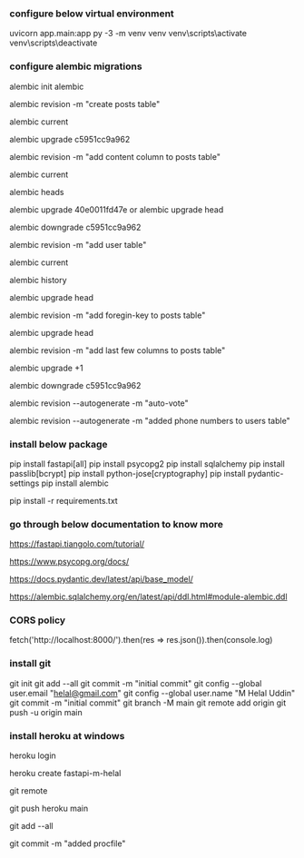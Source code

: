 ### configure below virtual environment

uvicorn app.main:app
py -3 -m venv venv
venv\scripts\activate
venv\scripts\deactivate

### configure alembic migrations

alembic init alembic

alembic revision -m "create posts table"

alembic current

alembic upgrade c5951cc9a962

alembic revision -m "add content column to posts table"

alembic current

alembic heads

alembic upgrade 40e0011fd47e or alembic upgrade head

alembic downgrade c5951cc9a962

alembic revision -m "add user table" 

alembic current

alembic history

alembic upgrade head

alembic revision -m "add foregin-key to posts table"

alembic upgrade head

alembic revision -m "add last few columns to posts table"

alembic upgrade +1

alembic downgrade c5951cc9a962

alembic revision --autogenerate -m "auto-vote"

alembic revision --autogenerate -m "added phone numbers to users table"




### install below package

pip install fastapi[all]
pip install psycopg2
pip install sqlalchemy
pip install passlib[bcrypt]
pip install python-jose[cryptography]
pip install pydantic-settings
pip install alembic

pip install -r requirements.txt


### go through below documentation to know more

https://fastapi.tiangolo.com/tutorial/

https://www.psycopg.org/docs/

https://docs.pydantic.dev/latest/api/base_model/

https://alembic.sqlalchemy.org/en/latest/api/ddl.html#module-alembic.ddl

### CORS policy

fetch('http://localhost:8000/').then(res => res.json()).then(console.log)


### install git

git init
git add --all
git commit -m "initial commit"
git config --global user.email "helal@gmail.com"
git config --global user.name "M Helal Uddin"
git commit -m "initial commit"
git branch -M main
git remote add origin <url>
git push -u origin main


### install heroku at windows

heroku login

heroku create fastapi-m-helal

git remote

git push heroku main

git add --all

git commit -m "added procfile"





